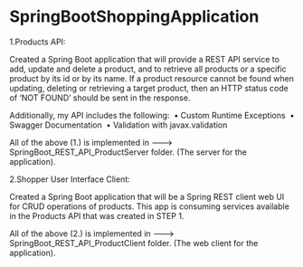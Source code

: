 # SpringBootShoppingApplication

1.Products API:

Created a Spring Boot application that will provide a REST API service to add, update and delete a product, and to retrieve all products or a specific     product by its id or by its name. If a product resource cannot be found when updating, deleting or retrieving a target product, then an HTTP status code   of ‘NOT FOUND’ should be sent in the response.

Additionally, my API includes the following: 
  •	Custom Runtime Exceptions 
  •	Swagger Documentation 
  •	Validation with javax.validation 

All of the above (1.) is implemented in ---> SpringBoot_REST_API_ProductServer folder.  (The server for the application).


2.Shopper User Interface Client:

Created a Spring Boot application that will be a Spring REST client web UI for CRUD operations of products. This app is consuming services                 available in the Products API that was created in STEP 1.

All of the above (2.) is implemented in ---> SpringBoot_REST_API_ProductClient folder.  (The web client for the application).
